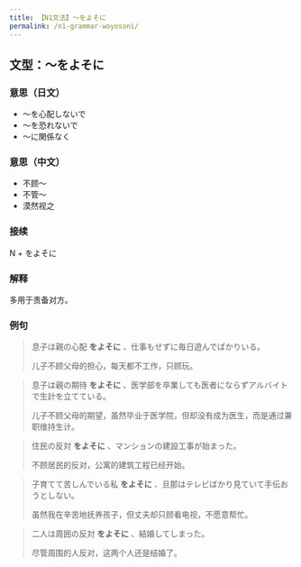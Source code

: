 ```yaml
---
title: 【N1文法】〜をよそに
permalink: /n1-grammar-woyosoni/
---
```


## 文型：〜をよそに

### 意思（日文）

- 〜を心配しないで
- 〜を恐れないで
- 〜に関係なく

### 意思（中文）

- 不顾〜
- 不管〜
- 漠然视之

### 接续

N + をよそに

### 解释

多用于责备对方。

### 例句

> 息子は親の心配 **をよそに** 、仕事もせずに毎日遊んでばかりいる。
>
> 儿子不顾父母的担心，每天都不工作，只顾玩。

> 息子は親の期待 **をよそに** 、医学部を卒業しても医者にならずアルバイトで生計を立てている。
>
> 儿子不顾父母的期望，虽然毕业于医学院，但却没有成为医生，而是通过兼职维持生计。

> 住民の反対 **をよそに** 、マンションの建設工事が始まった。
>
> 不顾居民的反对，公寓的建筑工程已经开始。

> 子育てて苦しんでいる私 **をよそに** 、旦那はテレビばかり見ていて手伝おうとしない。
>
> 虽然我在辛苦地抚养孩子，但丈夫却只顾看电视，不愿意帮忙。

> 二人は周囲の反対 **をよそに** 、結婚してしまった。
>
> 尽管周围的人反对，这两个人还是结婚了。


